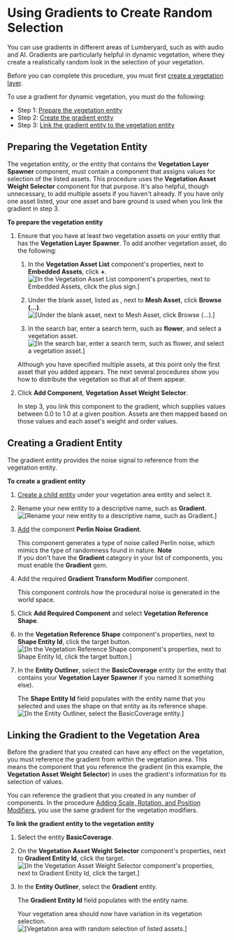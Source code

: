 # Using Gradients to Create Random Selection<a name="dynamic-vegetation-procedures-gradient-random-selection"></a>

You can use gradients in different areas of Lumberyard, such as with audio and AI\. Gradients are particularly helpful in dynamic vegetation, where they create a realistically random look in the selection of your vegetation\.

Before you can complete this procedure, you must first [create a vegetation layer](dynamic-vegetation-procedures-create-vegetation-layer.md)\.

To use a gradient for dynamic vegetation, you must do the following:
+ Step 1: [Prepare the vegetation entity](#prepare-vegetation-entity)
+ Step 2: [Create the gradient entity](#create-gradient-entity)
+ Step 3: [Link the gradient entity to the vegetation entity](#link-gradient-entity-to-vegetation)

## Preparing the Vegetation Entity<a name="prepare-vegetation-entity"></a>

The vegetation entity, or the entity that contains the **Vegetation Layer Spawner** component, must contain a component that assigns values for selection of the listed assets\. This procedure uses the **Vegetation Asset Weight Selector** component for that purpose\. It's also helpful, though unnecessary, to add multiple assets if you haven't already\. If you have only one asset listed, your one asset and bare ground is used when you link the gradient in step 3\.

**To prepare the vegetation entity**

1. Ensure that you have at least two vegetation assets on your entity that has the **Vegetation Layer Spawner**\. To add another vegetation asset, do the following:

   1. In the **Vegetation Asset List** component's properties, next to **Embedded Assets**, click **\+**\.  
![\[In the Vegetation Asset List component's properties, next to Embedded Assets, click the plus sign.\]](http://docs.aws.amazon.com/lumberyard/latest/userguide/images/dynamic-vegetation-procedures-gradient-random-selection-browse.png)

   1. Under the blank asset, listed as **<asset name>**, next to **Mesh Asset**, click **Browse \(…\)**\.  
![\[Under the blank asset, next to Mesh Asset, click Browse (…).\]](http://docs.aws.amazon.com/lumberyard/latest/userguide/images/dynamic-vegetation-procedures-gradient-random-selection-add-asset.png)

   1. In the search bar, enter a search term, such as **flower**, and select a vegetation asset\.  
![\[In the search bar, enter a search term, such as flower, and select a vegetation asset.\]](http://docs.aws.amazon.com/lumberyard/latest/userguide/images/dynamic-vegetation-procedures-gradient-random-selection-select-flower.png)

   Although you have specified multiple assets, at this point only the first asset that you added appears\. The next several procedures show you how to distribute the vegetation so that all of them appear\.

1. Click **Add Component**, **Vegetation Asset Weight Selector**\.

   In step 3, you link this component to the gradient, which supplies values between 0\.0 to 1\.0 at a given position\. Assets are then mapped based on those values and each asset's weight and order values\.

## Creating a Gradient Entity<a name="create-gradient-entity"></a>

The gradient entity provides the noise signal to reference from the vegetation entity\.

**To create a gradient entity**

1. [Create a child entity](creating-entity.md) under your vegetation area entity and select it\.

1. Rename your new entity to a descriptive name, such as **Gradient**\.  
![\[Rename your new entity to a descriptive name, such as Gradient.\]](http://docs.aws.amazon.com/lumberyard/latest/userguide/images/dynamic-vegetation-procedures-gradient-random-selection-rename-entity.png)

1. [Add](component-working-adding.md) the component **Perlin Noise Gradient**\.

   This component generates a type of noise called Perlin noise, which mimics the type of randomness found in nature\. 
**Note**  
If you don't have the **Gradient** category in your list of components, you must enable the **Gradient** gem\.

1. Add the required **Gradient Transform Modifier** component\.

   This component controls how the procedural noise is generated in the world space\.

1. Click **Add Required Component** and select **Vegetation Reference Shape**\.

1. In the **Vegetation Reference Shape** component's properties, next to **Shape Entity Id**, click the target button\.  
![\[In the Vegetation Reference Shape component's properties, next to Shape Entity Id, click the target button.\]](http://docs.aws.amazon.com/lumberyard/latest/userguide/images/dynamic-vegetation-procedures-gradient-random-selection-target.png)

1. In the **Entity Outliner**, select the **BasicCoverage** entity \(or the entity that contains your **Vegetation Layer Spawner** if you named it something else\)\.

   The **Shape Entity Id** field populates with the entity name that you selected and uses the shape on that entity as its reference shape\.  
![\[In the Entity Outliner, select the BasicCoverage entity.\]](http://docs.aws.amazon.com/lumberyard/latest/userguide/images/dynamic-vegetation-procedures-gradient-random-selection-basic-coverage.png)

## Linking the Gradient to the Vegetation Area<a name="link-gradient-entity-to-vegetation"></a>

Before the gradient that you created can have any effect on the vegetation, you must reference the gradient from within the vegetation area\. This means the component that you reference the gradient \(in this example, the **Vegetation Asset Weight Selector**\) in uses the gradient's information for its selection of values\. 

You can reference the gradient that you created in any number of components\. In the procedure [Adding Scale, Rotation, and Position Modifiers](dynamic-vegetation-procedures-adding-modifiers.md), you use the same gradient for the vegetation modifiers\.

**To link the gradient entity to the vegetation entity**

1. Select the entity **BasicCoverage**\.

1. On the **Vegetation Asset Weight Selector** component's properties, next to **Gradient Entity Id**, click the target\.  
![\[In the Vegetation Asset Weight Selector component's properties, next to Gradient Entity Id, click the target.\]](http://docs.aws.amazon.com/lumberyard/latest/userguide/images/link-gradient-entity-to-vegetation-target.png)

1. In the **Entity Outliner**, select the **Gradient** entity\.

   The **Gradient Entity Id** field populates with the entity name\.

   Your vegetation area should now have variation in its vegetation selection\.  
![\[Vegetation area with random selection of listed assets.\]](http://docs.aws.amazon.com/lumberyard/latest/userguide/images/link-gradient-entity-to-vegetation-distributed.png)